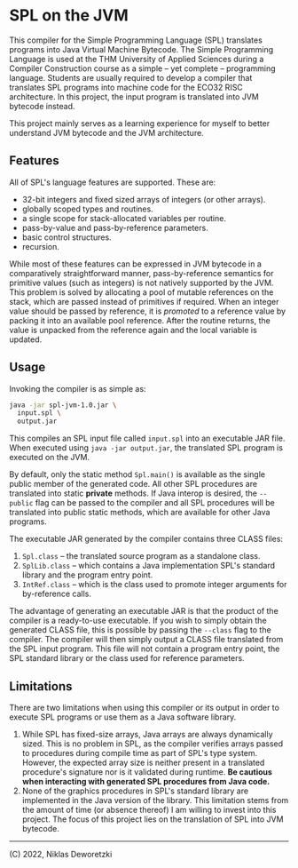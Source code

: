 # SPL on the JVM

This compiler for the Simple Programming Language (SPL) translates programs into Java Virtual Machine Bytecode.
The Simple Programming Language is used at the THM University of Applied Sciences during a Compiler Construction course as a simple – yet complete – programming language.
Students are usually required to develop a compiler that translates SPL programs into machine code for the ECO32 RISC architecture.
In this project, the input program is translated into JVM bytecode instead.

This project mainly serves as a learning experience for myself to better understand JVM bytecode and the JVM architecture.

## Features

All of SPL's language features are supported.
These are:
- 32-bit integers and fixed sized arrays of integers (or other arrays).
- globally scoped types and routines.
- a single scope for stack-allocated variables per routine.
- pass-by-value and pass-by-reference parameters.
- basic control structures.
- recursion.

While most of these features can be expressed in JVM bytecode in a comparatively straightforward manner, pass-by-reference semantics for primitive values (such as integers) is not natively supported by the JVM.
This problem is solved by allocating a pool of mutable references on the stack, which are passed instead of primitives if required.
When an integer value should be passed by reference, it is *promoted* to a reference value by packing it into an available pool reference.
After the routine returns, the value is unpacked from the reference again and the local variable is updated.

## Usage

Invoking the compiler is as simple as:

```bash
java -jar spl-jvm-1.0.jar \
  input.spl \
  output.jar
```

This compiles an SPL input file called `input.spl` into an executable JAR file.
When executed using `java -jar output.jar`, the translated SPL program is executed on the JVM.

By default, only the static method `Spl.main()` is available as the single public member of the generated code.
All other SPL procedures are translated into static **private** methods.
If Java interop is desired, the `--public` flag can be passed to the compiler and all SPL procedures will be translated into public static methods, which are available for other Java programs.

The executable JAR generated by the compiler contains three CLASS files:
1. `Spl.class` – the translated source program as a standalone class.
2. `SplLib.class` – which contains a Java implementation SPL's standard library and the program entry point.
3. `IntRef.class` – which is the class used to promote integer arguments for by-reference calls.

The advantage of generating an executable JAR is that the product of the compiler is a ready-to-use executable.
If you wish to simply obtain the generated CLASS file, this is possible by passing the `--class` flag to the compiler.
The compiler will then simply output a CLASS file translated from the SPL input program.
This file will not contain a program entry point, the SPL standard library or the class used for reference parameters.

## Limitations

There are two limitations when using this compiler or its output in order to execute SPL programs or use them as a Java software library.

1. While SPL has fixed-size arrays, Java arrays are always dynamically sized.
   This is no problem in SPL, as the compiler verifies arrays passed to procedures during compile time as part of SPL's type system.
   However, the expected array size is neither present in a translated procedure's signature nor is it validated during runtime.
   **Be cautious when interacting with generated SPL procedures from Java code.**
2. None of the graphics procedures in SPL's standard library are implemented in the Java version of the library.
   This limitation stems from the amount of time (or absence thereof) I am willing to invest into this project.
   The focus of this project lies on the translation of SPL into JVM bytecode.

---

(C) 2022, Niklas Deworetzki
